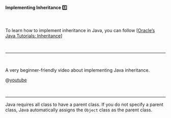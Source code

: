 <link rel="stylesheet" href="{{baseUrl}}/css/textbook.css">

<div class="website-content">

<div id="title">

#### Implementing Inheritance :one:

</div>

<div id="body">

<tabs> 
  <tab header=":abc:">

To learn how to implement inheritance in Java, you can follow [[Oracle’s Java Tutorials: Inheritance](https://docs.oracle.com/javase/tutorial/java/IandI/subclasses.html)]

  <hr></tab>
  <tab header=":tv:">

A very beginner-friendly video about implementing Java inheritance.

@[youtube](9JpNY-XAseg)

  <hr></tab>
</tabs>

<tip-box type="tip">

Java requires all class to have a parent class. If you do not specify a parent class, Java automatically assigns the `Object` class as the parent class.
  
</tip-box>

</div>

<div id="extras">
</div>

</div>
